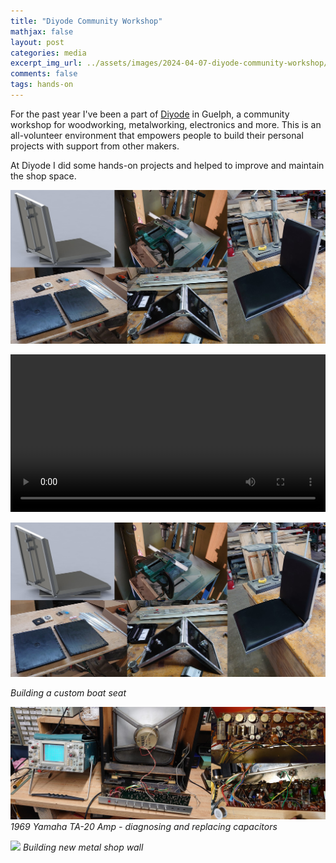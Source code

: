 ```yaml
---
title: "Diyode Community Workshop"
mathjax: false
layout: post
categories: media
excerpt_img_url: ../assets/images/2024-04-07-diyode-community-workshop/DSC_0213.JPG
comments: false
tags: hands-on
---
```


For the past year I've been a part of [Diyode](https://diyode.com/blog/) in Guelph, a community workshop for woodworking, metalworking, electronics and more. This is an all-volunteer environment that empowers people to build their personal projects with support from other makers. 

At Diyode I did some hands-on projects and helped to improve and maintain the shop space.

![](/assets/images/2024-04-07-diyode-community-workshop/Boat_seat.jpg)

<video width=100% height="auto" controls>
  <source src="/assets/images/2024-04-07-diyode-community-workshop/MOV_0187.mp4" type="video/mp4">
</video>

![](/assets/images/2024-04-07-diyode-community-workshop/Boat_seat.jpg)

*Building a custom boat seat*

![](/assets/images/2024-04-07-diyode-community-workshop/Amp.jpg)
*1969 Yamaha TA-20 Amp - diagnosing and replacing capacitors*

![](/assets/images/2024-04-07-diyode-community-workshop/img_1004.jpg)
*Building new metal shop wall*















